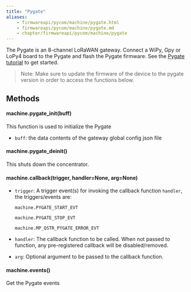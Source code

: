 ```yaml
---
title: "Pygate"
aliases:
    - firmwareapi/pycom/machine/pygate.html
    - firmwareapi/pycom/machine/pygate.md
    - chapter/firmwareapi/pycom/machine/pygate
---
```


The Pygate is an 8-channel LoRaWAN gateway. Connect a WiPy, Gpy or LoPy4 board to the Pygate and flash the Pygate firmware. See the [Pygate tutorial](/tutorials/expansionboards/pygate) to get started. 

>Note: Make sure to update the firmware of the device to the pygate version in order to access the functions below.

## Methods

#### machine.pygate\_init(buff)

This function is used to initialize the Pygate

- `buff`: the data contents of the gateway global config json file

#### machine.pygate\_deinit()

This shuts down the concentrator.

#### machine.callback(trigger, handler=None, arg=None)

- `trigger`: A trigger event(s) for invoking the callback function `handler`, the triggers/events are:

	`machine.PYGATE_START_EVT`

	`machine.PYGATE_STOP_EVT`

	`machine.MP_QSTR_PYGATE_ERROR_EVT`

- `handler`: The callback function to be called.  When not passed to function, any pre-registered callback will be disabled/removed.

- `arg`: Optional argument to be passed to the callback function.

#### machine.events()

Get the Pygate events
